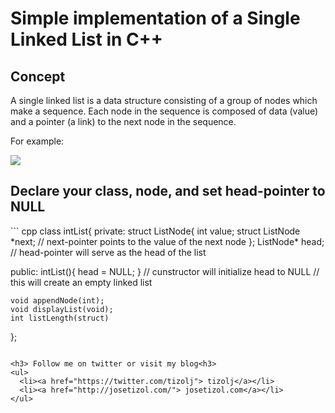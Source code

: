 # Simple implementation of a Single Linked List in C++
<h2>Concept</h2>
<p>A single linked list is a data structure consisting of a group of nodes which make a sequence. Each node in the sequence is composed of data (value) and a pointer (a link) to the next node in the sequence.</p>
<p>For example:</p>
<img src="https://upload.wikimedia.org/wikibooks/en/d/d6/DataStructuresLinkedListofN.png" >

<h2>Declare your class, node, and set head-pointer to NULL</h2>
``` cpp
class intList{
  private:
    struct ListNode{
      int value;
      struct ListNode *next; // next-pointer points to the value of the next node
    };
    ListNode* head; // head-pointer will serve as the head of the list

  public:
    intList(){ head = NULL; } // cunstructor will initialize head to NULL
                               // this will create an empty linked list

    void appendNode(int);
    void displayList(void);
    int listLength(struct)

};

```

<h3> Follow me on twitter or visit my blog<h3>
<ul>
  <li><a href="https://twitter.com/tizolj"> tizolj</a></li>
  <li><a href="http://josetizol.com/"> josetizol.com</a></li>
</ul>
